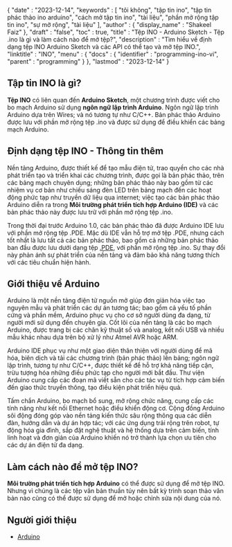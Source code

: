 {
   "date" : "2023-12-14",
   "keywords" : [
"tôi không",
"tập tin ino",
"tập tin phác thảo ino arduino",
"cách mở tập tin ino",
"tài liệu",
"phần mở rộng tập tin ino",
"sự mở rộng",
"tài liệu"
],
   "author" : {
      "display_name" : "Shakeel Faiz"
},
   "draft" : "false",
   "toc" : true,
   "title" : "Tệp INO - Arduino Sketch - Tệp .ino là gì và làm cách nào để mở tệp?",
   "description" : "Tìm hiểu về định dạng tệp INO Arduino Sketch và các API có thể tạo và mở tệp INO.",
   "linktitle" : "INO",
   "menu" : {
      "docs" : {
         "identifier" : "programming-ino-vi",
         "parent" : "programming"
}
},
   "lastmod" : "2023-12-14"
}

## Tập tin INO là gì?

**Tệp INO** có liên quan đến **Arduino Sketch**, một chương trình được viết cho bo mạch Arduino sử dụng **ngôn ngữ lập trình Arduino**. Ngôn ngữ lập trình Arduino dựa trên Wires; và nó tương tự như C/C++. Bản phác thảo Arduino được lưu với phần mở rộng tệp .ino và được sử dụng để điều khiển các bảng mạch Arduino.

## Định dạng tệp INO - Thông tin thêm

Nền tảng Arduino, được thiết kế để tạo mẫu điện tử, trao quyền cho các nhà phát triển tạo và triển khai các chương trình, được gọi là bản phác thảo, trên các bảng mạch chuyên dụng; những bản phác thảo này bao gồm từ các nhiệm vụ cơ bản như chiếu sáng đèn LED trên bảng mạch đến các hoạt động phức tạp như truyền dữ liệu qua internet; việc tạo các bản phác thảo Arduino diễn ra trong **Môi trường phát triển tích hợp Arduino (IDE)** và các bản phác thảo này được lưu trữ với phần mở rộng tệp .ino.

Trong thời đại trước Arduino 1.0, các bản phác thảo đã được Arduino IDE lưu với phần mở rộng tệp .PDE. Mặc dù IDE vẫn hỗ trợ mở tệp .PDE, nhưng cách tốt nhất là lưu tất cả các bản phác thảo, bao gồm cả những bản phác thảo ban đầu được lưu dưới dạng tệp [.PDE](/programming/pde/), với phần mở rộng tệp .ino. Sự thay đổi này phản ánh sự phát triển của nền tảng và đảm bảo khả năng tương thích với các tiêu chuẩn hiện hành.

## Giới thiệu về Arduino

Arduino là một nền tảng điện tử nguồn mở giúp đơn giản hóa việc tạo nguyên mẫu và phát triển các dự án tương tác; bao gồm cả yếu tố phần cứng và phần mềm, Arduino phục vụ cho cơ sở người dùng đa dạng, từ người mới sử dụng đến chuyên gia. Cốt lõi của nền tảng là các bo mạch Arduino, được trang bị các chân kỹ thuật số và analog, kết nối USB và nhiều mẫu khác nhau dựa trên bộ xử lý như Atmel AVR hoặc ARM.

Arduino IDE phục vụ như một giao diện thân thiện với người dùng để mã hóa, biên dịch và tải các chương trình (bản phác thảo) lên bảng; ngôn ngữ lập trình, tương tự như C/C++, được thiết kế để hỗ trợ khả năng tiếp cận, trừu tượng hóa những điều phức tạp cho người mới bắt đầu. Thư viện Arduino cung cấp các đoạn mã viết sẵn cho các tác vụ từ tích hợp cảm biến đến giao thức truyền thông, tạo điều kiện phát triển hiệu quả.

Tấm chắn Arduino, bo mạch bổ sung, mở rộng chức năng, cung cấp các tính năng như kết nối Ethernet hoặc điều khiển động cơ. Cộng đồng Arduino sôi động đóng góp vào nền tảng kiến thức sâu rộng thông qua các diễn đàn, hướng dẫn và dự án hợp tác; với các ứng dụng trải rộng trên robot, tự động hóa gia đình, sắp đặt nghệ thuật và hệ thống dựa trên cảm biến, tính linh hoạt và đơn giản của Arduino khiến nó trở thành lựa chọn ưu tiên cho các dự án điện tử đa dạng.

## Làm cách nào để mở tệp INO?

**Môi trường phát triển tích hợp Arduino** có thể được sử dụng để mở tệp INO. Nhưng vì chúng là các tệp văn bản thuần túy nên bất kỳ trình soạn thảo văn bản nào cũng có thể được sử dụng để mở hoặc chỉnh sửa nội dung của nó.

## Người giới thiệu
* [Arduino](https://en.wikipedia.org/wiki/Arduino)


